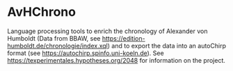 # AvHChrono
Language processing tools to enrich the chronology of Alexander von Humboldt (Data from BBAW, see https://edition-humboldt.de/chronologie/index.xql) and to export the data into an autoChirp format (see https://autochirp.spinfo.uni-koeln.de). 
See https://texperimentales.hypotheses.org/2048 for information on the project.


